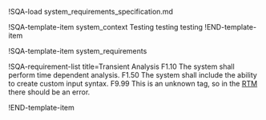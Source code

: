 !SQA-load system_requirements_specification.md

!SQA-template-item system_context
Testing testing testing
!END-template-item

!SQA-template-item system_requirements

!SQA-requirement-list title=Transient Analysis
    F1.10 The system shall perform time dependent analysis.
    F1.50 The system shall include the ability to create custom input syntax.
    F9.99 This is an unknown tag, so in the [RTM](sqa/test_rtm.md) there should be an error.

!END-template-item
